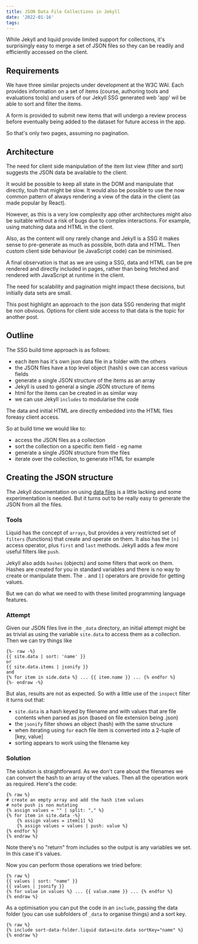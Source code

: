 ```yaml
---
title: JSON Data File Collections in Jekyll
date: '2022-01-16'
tags:
---
```


<div class="message">While Jekyll and liquid provide limited support for collections, it's surprisingly easy to merge a set of JSON files so they can be readily and efficiently accessed on the client.
</div>

## Requirements

We have three similar projects under development at the W3C WAI. Each provides information on a set of items (course, authoring tools and evaluations tools) and users of our Jekyll SSG generated web 'app' wil be able to sort and filter the items.

A form is provided to submit new items that will undergo a review process before eventually being added to the dataset for future access in the app.

So that's only two pages, assuming no pagination.

## Architecture

The need for client side manipulation of the item list view (filter and sort) suggests the JSON data be available to the client.

It would be possible to keep all state in the DOM and manipulate that directly, touh that might be slow. It would also be possible to use the now common pattern of always rendering a view of the data in the client (as made popular by React).

However, as this is a very low complexity app other architectures might also be suitable without a risk of bugs due to complex interactions. For example, using matching data and HTML in the client.

Also, as the content will ony rarely change and Jekyll is a SSG it makes sense to pre-generate as much as possible, both data and HTML. Then custom client side behaviour (ie JavaScript code) can be minimised.

A final observation is that as we are using a SSG, data and HTML can be pre rendered and directly included in pages, rather than being fetched and rendered with JavaScript at runtime in the client.

The need for scalability and pagination might impact these decisions, but initially data sets are small.

This post highlight an approach to the json data SSG rendering that might be non obvious. Options for client side access to that data is the topic for another post.

## Outline

The SSG build time approach is as follows:

- each item has it's own json data file in a folder with the others
- the JSON files have a top level object (hash) s owe can access various fields
- generate a single JSON structure of the items as an array
- Jekyll is used to general a single JSON structure of items
- html for the items can be created in as similar way
- we can use Jekyll `includes` to modularise the code

The data and initial HTML are directly embedded into the HTML files foreasy client access.

So at build time we would like to:

- access the JSON files as a collection
- sort the collection on a specific item field - eg name
- generate a single JSON structure from the files
- iterate over the collection, to generate HTML for example

## Creating the JSON structure

The Jekyll documentation on using [data files](https://jekyllrb.com/docs/datafiles/) is a little lacking and some experimentation is needed. But it turns out to be really easy to generate the JSON from all the files.

### Tools

Liquid has the concept of `arrays`, but provides a very restricted set of `filters` (functions) that create and operate on them. It also has the `[n]` access operator, plus `first` and `last` methods. Jekyll adds a few more useful filters like `push`.

Jekyll also adds `hashes` (objects) and some filters that work on them. Hashes are created for you in standard variables and there is no way to create or manipulate them. The `.` and `[]` operators are provide for getting values.

But we can do what we need to with these limited programming language features.

### Attempt

Given our JSON files live in the `_data` directory, an initial attempt might be as trivial as using the variable `site.data` to access them as a collection. Then we can try things like

```liquid
{%- raw -%}
{{ site.data | sort: 'name' }}
or
{{ site.data.items | jsonify }}
and
{% for item in side.data %} ... {{ item.name }} ... {% endfor %}
{%- endraw -%}
```

But alas, results are not as expected. So with a little use of the `inspect` filter it turns out that:

- `site.data` is a hash keyed by filename and with values that are file contents when parsed as json (based on file extension being .json)
- the `jsonify` filter shows an object (hash) with the same structure
- when iterating using `for` each file item is converted into a 2-tuple of [key, value]
- sorting appears to work using the filename key

### Solution

The solution is straightforward. As we don't care about the filenames we can convert the hash to an array of the values. Then all the operation work as required. Here's the code:

```liquid
{% raw %}
# create an empty array and add the hash item values
# note push is non mutating
{% assign values = "" | split: "," %}
{% for item in site.data -%}
    {% assign values = item[1] %}
    {% assign values = values | push: value %}
{% endfor %}
{% endraw %}
```

Note there's no "return" from includes so the output is any variables we set. In this case it's values.

Now you can perform those operations we tried before:

```liquid
{% raw %}
{{ values | sort: "name" }}
{{ values | jsonify }}
{% for value in values %} ... {{ value.name }} ... {% endfor %}
{% endraw %}
```

As a optimisation you can put the code in an `include`, passing the data folder (you can use subfolders of `_data` to organise things) and a sort key.

```liquid
{% raw %}
{% include sort-data-folder.liquid data=site.data sortKey="name" %}
{% endraw %}
```
